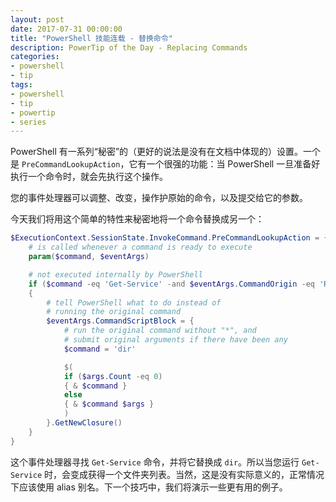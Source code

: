 ```yaml
---
layout: post
date: 2017-07-31 00:00:00
title: "PowerShell 技能连载 - 替换命令"
description: PowerTip of the Day - Replacing Commands
categories:
- powershell
- tip
tags:
- powershell
- tip
- powertip
- series
---
```

PowerShell 有一系列“秘密”的（更好的说法是没有在文档中体现的）设置。一个是 `PreCommandLookupAction`，它有一个很强的功能：当 PowerShell 一旦准备好执行一个命令时，就会先执行这个操作。

您的事件处理器可以调整、改变，操作护原始的命令，以及提交给它的参数。

今天我们将用这个简单的特性来秘密地将一个命令替换成另一个：

```powershell
$ExecutionContext.SessionState.InvokeCommand.PreCommandLookupAction = {
    # is called whenever a command is ready to execute
    param($command, $eventArgs)

    # not executed internally by PowerShell
    if ($command -eq 'Get-Service' -and $eventArgs.CommandOrigin -eq 'Runspace')
    {
        # tell PowerShell what to do instead of
        # running the original command
        $eventArgs.CommandScriptBlock = {
            # run the original command without "*", and
            # submit original arguments if there have been any
            $command = 'dir'

            $( 
            if ($args.Count -eq 0)
            { & $command }
            else
            { & $command $args }
            ) 
        }.GetNewClosure()
    }
}
```

这个事件处理器寻找 `Get-Service` 命令，并将它替换成 `dir`。所以当您运行 `Get-Service` 时，会变成获得一个文件夹列表。当然，这是没有实际意义的，正常情况下应该使用 alias 别名。下一个技巧中，我们将演示一些更有用的例子。

<!--本文国际来源：[Replacing Commands](http://community.idera.com/powershell/powertips/b/tips/posts/replacing-commands)-->
